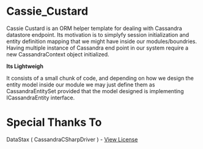 # Cassie_Custard

Cassie Custard is an ORM helper template for dealing with Cassandra datastore endpoint. Its motivation is to simplyfy session initialization and entity definition mapping that we might have inside our modules/boundries. Having multiple instance of Cassandra end point in our system require a new CassandraContext object initialized.

**Its Lightweigh** 

It consists of a small chunk of code, and depending on how we design the entity model inside our module we may just define them as CassandraEntitySet provided that the model designed is implementing ICassandraEntity interface. 

# Special Thanks To

DataStax ( CassandraCSharpDriver ) - [View License](https://github.com/datastax/csharp-driver/blob/master/LICENSE) 


